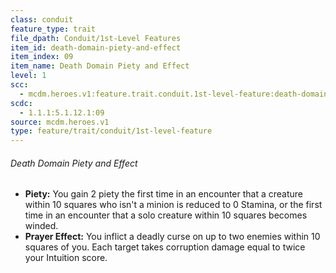 ```yaml
---
class: conduit
feature_type: trait
file_dpath: Conduit/1st-Level Features
item_id: death-domain-piety-and-effect
item_index: 09
item_name: Death Domain Piety and Effect
level: 1
scc:
  - mcdm.heroes.v1:feature.trait.conduit.1st-level-feature:death-domain-piety-and-effect
scdc:
  - 1.1.1:5.1.12.1:09
source: mcdm.heroes.v1
type: feature/trait/conduit/1st-level-feature
---
```


###### Death Domain Piety and Effect

- **Piety:** You gain 2 piety the first time in an encounter that a creature within 10 squares who isn't a minion is reduced to 0 Stamina, or the first time in an encounter that a solo creature within 10 squares becomes winded.
- **Prayer Effect:** You inflict a deadly curse on up to two enemies within 10 squares of you. Each target takes corruption damage equal to twice your Intuition score.
